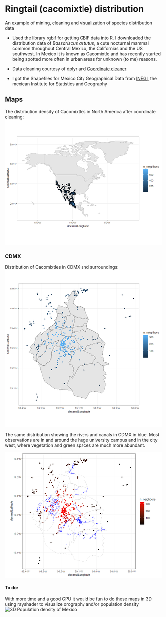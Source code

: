 # Ringtail (cacomixtle) distribution
An example of mining, cleaning and visualization of species distribution data

- Used the library [rgbif](https://github.com/ropensci/rgbif) for getting GBIF data into R. I downloaded the distribution data of *Bassariscus astutus*, a cute nocturnal mammal common throughout Central Mexico, the Californias and the US southwest. In Mexico it is known as Cacomixtle and has recently started being spotted more often in urban areas for unknown (to me) reasons.

- Data cleaning courtesy of dplyr and [Coordinate cleaner](https://github.com/ropensci/CoordinateCleaner)

- I got the Shapefiles for Mexico City Geographical Data from [INEGI](https://www.inegi.org.mx/temas/mg/#Descargas), the mexican Institute for Statistics and Geography
## Maps
The distribution density of Cacomixtles in North America after coordinate cleaning:
![Filtered Bassariscus astutus distribution in North America](./im/filtered.png)

### CDMX
Distribution of Cacomixtles in CDMX and surroundings:
![Distribution of Cacomixtles in CDMX and surroundings](im/cdmx.png)

The same distribution showing the rivers and canals in CDMX in blue. Most observations are in and around the huge university campus and in the city west, where vegetation and green spaces are much more abundant.

![Distribution of Cacomixtles in CDMX and surroundings](im/riosyCanales.png)

#### To do:
With more time and a good GPU it would be fun to do these maps in 3D using rayshader to visualize orography and/or population density ![3D Population density of Mexico ](https://www.google.com/url?sa=i&url=https%3A%2F%2Ftwitter.com%2Fresearchremora%2Fstatus%2F1611563743862837248&psig=AOvVaw1e-dr-lNT97Ncc64n9kP6s&ust=1676152001511000&source=images&cd=vfe&ved=0CBEQjhxqFwoTCJCX7_b2i_0CFQAAAAAdAAAAABAE)
